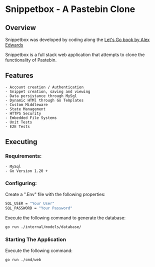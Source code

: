 # Snippetbox - A Pastebin Clone

## Overview

Snippetbox was developed by coding along the [Let's Go book by Alex Edwards](https://lets-go.alexedwards.net/)

Snippetbox is a full stack web application that attempts to clone the functionality of Pastebin.

## Features

    - Account creation / Authentication
    - Snippet creation, saving and viewing
    - Data persistance through MySql
    - Dynamic HTMl through Go Templates
    - Custom Middleware
    - State Management
    - HTTPS Security
    - Embedded File Systems
    - Unit Tests
    - E2E Tests

## Executing

### Requirements:
    - MySql
    - Go Version 1.20 +

### Configuring:
Create a ".Env" file with the following properties:
```sh
SQL_USER = "Your User"
SQL_PASSWORD = "Your Password"
```
Execute the following command to generate the database:
```sh
go run ./internal/models/database/
```

### Starting The Application
Execute the following command:
```sh
go run ./cmd/web
```
